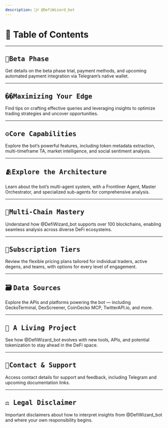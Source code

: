 ```yaml
---
description: 🧙‍♂️ @DefiWizard_bot
---
```


# 📖 Table of Contents

***

## <kbd>🚀Beta Phase</kbd>&#x20;

Get details on the beta phase trial, payment methods, and upcoming automated payment integration via Telegram’s native wallet.

***

## <kbd>��Maximizing Your Edge</kbd>

Find tips on crafting effective queries and leveraging insights to optimize trading strategies and uncover opportunities.

***

## <kbd>⚙️Core Capabilities</kbd>

Explore the bot’s powerful features, including token metadata extraction, multi-timeframe TA, market intelligence, and social sentiment analysis.

***

## <kbd>🫂Explore the Architecture</kbd>

Learn about the bot’s multi-agent system, with a Frontliner Agent, Master Orchestrator, and specialized sub-agents for comprehensive analysis.

***

## <kbd>🤹Multi-Chain Mastery</kbd>

Understand how @DefiWizard\_bot supports over 100 blockchains, enabling seamless analysis across diverse DeFi ecosystems.

***

## <kbd>🏅Subscription Tiers</kbd>

Review the flexible pricing plans tailored for individual traders, active degens, and teams, with options for every level of engagement.

***

## &#x20;🗃 <kbd>**Data Sources**</kbd>

Explore the APIs and platforms powering the bot — including GeckoTerminal, DexScreener, CoinGecko MCP, TwitterAPI.io, and more.

***

## <kbd>🧬️ A Living Project</kbd>

See how @DefiWizard\_bot evolves with new tools, APIs, and potential tokenization to stay ahead in the DeFi space.

***

## <kbd>📱Contact & Support</kbd>

Access contact details for support and feedback, including Telegram and upcoming documentation links.

***

## <kbd>**⚖️ Legal Disclaimer**</kbd>

Important disclaimers about how to interpret insights from @DefiWizard\_bot and where your own responsibility begins.
